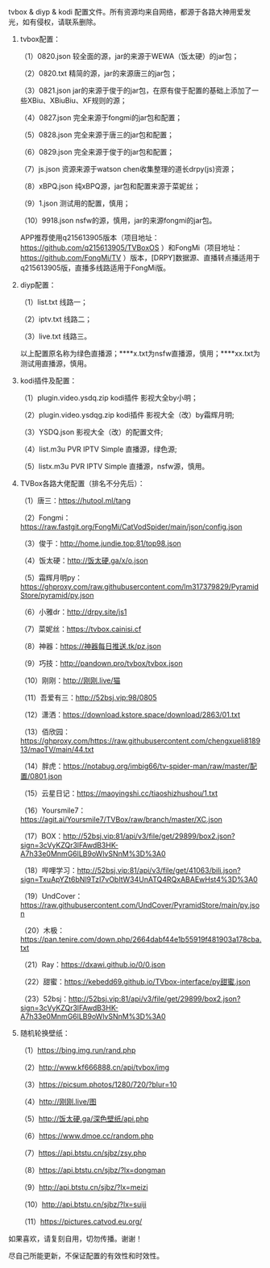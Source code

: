 tvbox & diyp & kodi 配置文件。所有资源均来自网络，都源于各路大神用爱发光，如有侵权，请联系删除。
1. tvbox配置：
   
   （1）0820.json  较全面的源，jar的来源于WEWA（饭太硬）的jar包；
   
   （2）0820.txt  精简的源，jar的来源唐三的jar包；
   
   （3）0821.json  jar的来源于俊于的jar包，在原有俊于配置的基础上添加了一些XBiu、XBiuBiu、XF规则的源；
   
   （4）0827.json  完全来源于fongmi的jar包和配置；
   
   （5）0828.json  完全来源于唐三的jar包和配置；
   
   （6）0829.json  完全来源于俊于的jar包和配置；
   
   （7）js.json  资源来源于watson chen收集整理的道长drpy(js)资源；
   
   （8）xBPQ.json  纯xBPQ源，jar包和配置来源于菜妮丝；
   
   （9）1.json  测试用的配置，慎用；
   
   （10）9918.json  nsfw的源，慎用，jar的来源fongmi的jar包。
   
   APP推荐使用q215613905版本（项目地址：https://github.com/q215613905/TVBoxOS ）和FongMi（项目地址：https://github.com/FongMi/TV ）版本，[DRPY]数据源、直播转点播适用于q215613905版，直播多线路适用于FongMi版。
2. diyp配置：

   （1）list.txt  线路一；
   
   （2）iptv.txt  线路二；
   
   （3）live.txt  线路三。
   
   以上配置原名称为绿色直播源；****x.txt为nsfw直播源，慎用；****xx.txt为测试用直播源，慎用。
3. kodi插件及配置：

   （1）plugin.video.ysdq.zip  kodi插件 影视大全by小明；
   
   （2）plugin.video.ysdqg.zip  kodi插件 影视大全（改）by霜辉月明;

   （3）YSDQ.json  影视大全（改）的配置文件;
   
   （4）list.m3u  PVR IPTV Simple 直播源，绿色源;
   
   （5）listx.m3u  PVR IPTV Simple 直播源，nsfw源，慎用。
4. TVBox各路大佬配置（排名不分先后）：
    
   （1）唐三：https://hutool.ml/tang
   
   （2）Fongmi：https://raw.fastgit.org/FongMi/CatVodSpider/main/json/config.json
   
   （3）俊于：http://home.jundie.top:81/top98.json
   
   （4）饭太硬：http://饭太硬.ga/x/o.json
   
   （5）霜辉月明py：https://ghproxy.com/raw.githubusercontent.com/lm317379829/PyramidStore/pyramid/py.json
   
   （6）小雅dr：http://drpy.site/js1
   
   （7）菜妮丝：https://tvbox.cainisi.cf
   
   （8）神器：https://神器每日推送.tk/pz.json
   
   （9）巧技：http://pandown.pro/tvbox/tvbox.json
   
   （10）刚刚：http://刚刚.live/猫
 
   （11）吾爱有三：http://52bsj.vip:98/0805
   
   （12）潇洒：https://download.kstore.space/download/2863/01.txt
   
   （13）佰欣园：https://ghproxy.com/https://raw.githubusercontent.com/chengxueli818913/maoTV/main/44.txt   
   
   （14）胖虎：https://notabug.org/imbig66/tv-spider-man/raw/master/配置/0801.json
    
   （15）云星日记：https://maoyingshi.cc/tiaoshizhushou/1.txt
                  
   （16）Yoursmile7：https://agit.ai/Yoursmile7/TVBox/raw/branch/master/XC.json
   
   （17）BOX：http://52bsj.vip:81/api/v3/file/get/29899/box2.json?sign=3cVyKZQr3lFAwdB3HK-A7h33e0MnmG6lLB9oWlvSNnM%3D%3A0
   
   （18）哔哩学习：http://52bsj.vip:81/api/v3/file/get/41063/bili.json?sign=TxuApYZt6bNl9TzI7vObItW34UnATQ4RQxABAEwHst4%3D%3A0
   
   （19）UndCover：https://raw.githubusercontent.com/UndCover/PyramidStore/main/py.json
   
   （20）木极：https://pan.tenire.com/down.php/2664dabf44e1b55919f481903a178cba.txt  
   
   （21）Ray：https://dxawi.github.io/0/0.json
   
   （22）甜蜜：https://kebedd69.github.io/TVbox-interface/py甜蜜.json
   
   （23）52bsj：http://52bsj.vip:81/api/v3/file/get/29899/box2.json?sign=3cVyKZQr3lFAwdB3HK-A7h33e0MnmG6lLB9oWlvSNnM%3D%3A0
5. 随机轮换壁纸：

   （1）https://bing.img.run/rand.php
   
   （2）http://www.kf666888.cn/api/tvbox/img
   
   （3）https://picsum.photos/1280/720/?blur=10
      
   （4）http://刚刚.live/图 
  
   （5）http://饭太硬.ga/深色壁纸/api.php
 
   （6）https://www.dmoe.cc/random.php
      
   （7）https://api.btstu.cn/sjbz/zsy.php
      
   （8）https://api.btstu.cn/sjbz/?lx=dongman
      
   （9）http://api.btstu.cn/sjbz/?lx=meizi
      
   （10）http://api.btstu.cn/sjbz/?lx=suiji
   
   （11）https://pictures.catvod.eu.org/

如果喜欢，请复刻自用，切勿传播。谢谢！

尽自己所能更新，不保证配置的有效性和时效性。
   
